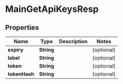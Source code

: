 # MainGetApiKeysResp

## Properties
Name | Type | Description | Notes
------------ | ------------- | ------------- | -------------
**expiry** | **String** |  |  [optional]
**label** | **String** |  |  [optional]
**token** | **String** |  |  [optional]
**tokenHash** | **String** |  |  [optional]

